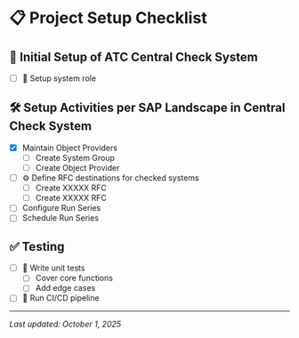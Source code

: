 # 📋 Project Setup Checklist

## 🔧 Initial Setup of ATC Central Check System
- [ ] 📂 Setup system role

## 🛠️ Setup Activities per SAP Landscape in Central Check System
- [x] Maintain Object Providers
  - [ ] Create System Group
  - [ ] Create Object Provider
- [ ] ⚙️ Define RFC destinations for checked systems
  - [ ] Create XXXXX RFC
  - [ ] Create XXXXX RFC
- [ ] Configure Run Series
- [ ] Schedule Run Series

## ✅ Testing
- [ ] 🧪 Write unit tests
  - [ ] Cover core functions
  - [ ] Add edge cases
- [ ] 🚀 Run CI/CD pipeline

---

*Last updated: October 1, 2025*
